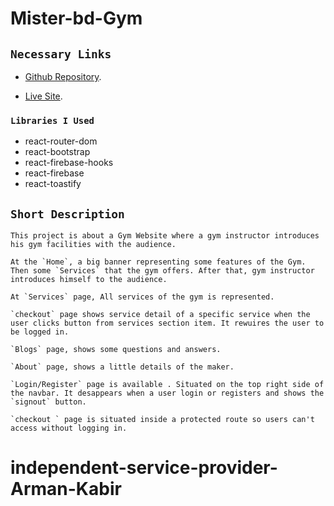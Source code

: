 # Mister-bd-Gym

## `Necessary Links`
* [Github Repository](https://github.com/programming-hero-web-course-4/independent-service-provider-Arman-Kabir).

* [Live Site](https://mister-bd-gym.web.app/).


### `Libraries I Used`
* react-router-dom
* react-bootstrap
* react-firebase-hooks
* react-firebase
* react-toastify

## `Short Description`
    This project is about a Gym Website where a gym instructor introduces his gym facilities with the audience.

    At the `Home`, a big banner representing some features of the Gym. Then some `Services` that the gym offers. After that, gym instructor introduces himself to the audience.

    At `Services` page, All services of the gym is represented.

    `checkout` page shows service detail of a specific service when the user clicks button from services section item. It rewuires the user to be logged in.

    `Blogs` page, shows some questions and answers.

    `About` page, shows a little details of the maker.

    `Login/Register` page is available . Situated on the top right side of the navbar. It desappears when a user login or registers and shows the `signout` button.

    `checkout ` page is situated inside a protected route so users can't access without logging in.
# independent-service-provider-Arman-Kabir
